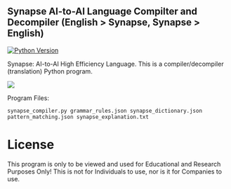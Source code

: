 ## Synapse AI-to-AI Language Compilter and Decompiler (English > Synapse, Synapse > English)
[![Python Version](https://img.shields.io/badge/python-3.10%2B-blue)](https://www.python.org/downloads/)

Synapse: AI-to-AI High Efficiency Language. This is a compiler/decompiler (translation) Python program.

<img src="https://github.com/alby13/synapse-language-compiler/blob/main/screenshot_program.png">


Program Files:

<code>synapse_compiler.py
grammar_rules.json
synapse_dictionary.json
pattern_matching.json
synapse_explanation.txt</code>

# License
This program is only to be viewed and used for Educational and Research Purposes Only! This is not for Individuals to use, nor is it for Companies to use.
